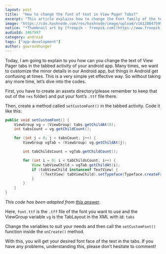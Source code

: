 ```yaml
---
layout: post
title:  "How to change the font of text in View Pager Tabs?"
excerpt: "This article explains how to change the Font family of the text in View Pager tabs"
image: "https://cdn.hashnode.com/res/hashnode/image/upload/v1612804759970/w2robLovl.jpeg"
notice: "*Thumbnail art by [freepik - freepik.com](https://www.freepik.com/vectors/technology)*"
audioId: 3467997
category: android
tags: ["app-development"]
author: gouravkhunger
---
```


Today, I am going to explain to you how can you change the text of View Pager tabs in the tabbed activity of your android app. Many times, we want to customize the minor details in our Android app, but things in Android get confusing at times. This is a very simple yet effective way. So without taking any more time, let’s dive into the codes.

First, you have to create an assets directory(please remember to keep that out of the `res` folder) and put your font’s `.ttf` file there.

Then, create a method called `setCustomFont()` in the tabbed activity. Code it like this:

```java
public void setCustomFont() {
    ViewGroup vg = (ViewGroup) tabs.getChildAt(0);
    int tabsCount = vg.getChildCount();

    for (int j = 0; j < tabsCount; j++) {
        ViewGroup vgTab = (ViewGroup) vg.getChildAt(j);

        int tabChildsCount = vgTab.getChildCount();

        for (int i = 0; i < tabChildsCount; i++) {
            View tabViewChild = vgTab.getChildAt(i);
            if (tabViewChild instanceof TextView) {
                ((TextView) tabViewChild).setTypeface(Typeface.createFromAsset(getAssets(), "font.ttf"));
            }
        }
    }
}
```

*This code has been adapted from [this answer](https://stackoverflow.com/a/31067431/9819031).*

Here, `font.ttf` is the `.tff` file of the font you want to use and the ViewGroup variable `vg` is the TabLayout in the XML with id: `tabs`

Change the variables to suit your needs and then call the `setCustomFont()` function inside the `onCreate()` method.

With this, you will get your desired font face of the text in the tabs. If you have any problems, understanding this, please don’t hesitate to comment!